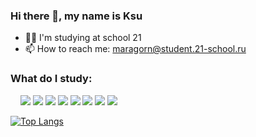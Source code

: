### Hi there 👋, my name is Ksu

- 👩‍🎓 I'm studying at school 21
- 📫 How to reach me: maragorn@student.21-school.ru

### What do I study:

&nbsp;&nbsp;&nbsp;&nbsp;<img src="https://img.icons8.com/color/48/000000/c-programming.png"/> <img src="https://img.icons8.com/color/48/000000/c-plus-plus-logo.png"/> <img src="https://img.icons8.com/plasticine/48/000000/bash.png"/> <img src="https://img.icons8.com/color/48/000000/java.png"/> <img src="https://img.icons8.com/color/48/000000/docker.png"/> <img
src="https://img.icons8.com/color/48/000000/kubernetes.png"/> <img src="https://img.icons8.com/plasticine/48/000000/bash.png"/> <img src="https://img.icons8.com/color/48/000000/git.png"/>

[![Top Langs](https://github-readme-stats.vercel.app/api/top-langs/?username=ksushakyky&langs_count=10&layout=compact)](https://github.com/anuraghazra/github-readme-stats)
